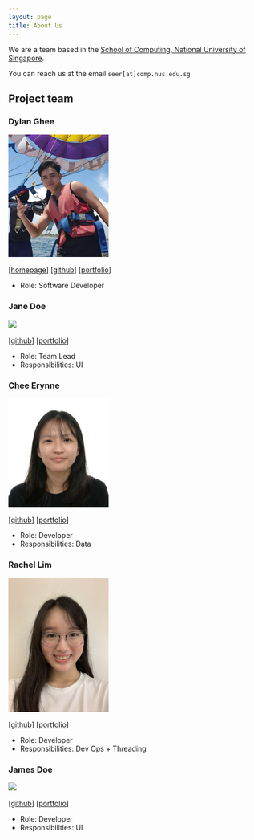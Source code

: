 ```yaml
---
layout: page
title: About Us
---
```


We are a team based in the [School of Computing, National University of Singapore](http://www.comp.nus.edu.sg).

You can reach us at the email `seer[at]comp.nus.edu.sg`

## Project team

### Dylan Ghee

<img src="images/dylan_profile.png" width="200px">

[[homepage](http://www.comp.nus.edu.sg/~damithch)]
[[github](https://github.com/zatkiller)]
[[portfolio](team/johndoe.md)]

* Role: Software Developer

### Jane Doe

<img src="images/johndoe.png" width="200px">

[[github](http://github.com/johndoe)]
[[portfolio](team/johndoe.md)]

* Role: Team Lead
* Responsibilities: UI

### Chee Erynne

<img src="images/cheeerynne.png" width="200px">

[[github](https://github.com/cheeerynne)] [[portfolio](team/johndoe.md)]

* Role: Developer
* Responsibilities: Data

### Rachel Lim

<img src="images/rachel.png" width="200px">

[[github](http://github.com/rachelljt)]
[[portfolio](team/johndoe.md)]

* Role: Developer
* Responsibilities: Dev Ops + Threading

### James Doe

<img src="images/johndoe.png" width="200px">

[[github](http://github.com/johndoe)]
[[portfolio](team/johndoe.md)]

* Role: Developer
* Responsibilities: UI
